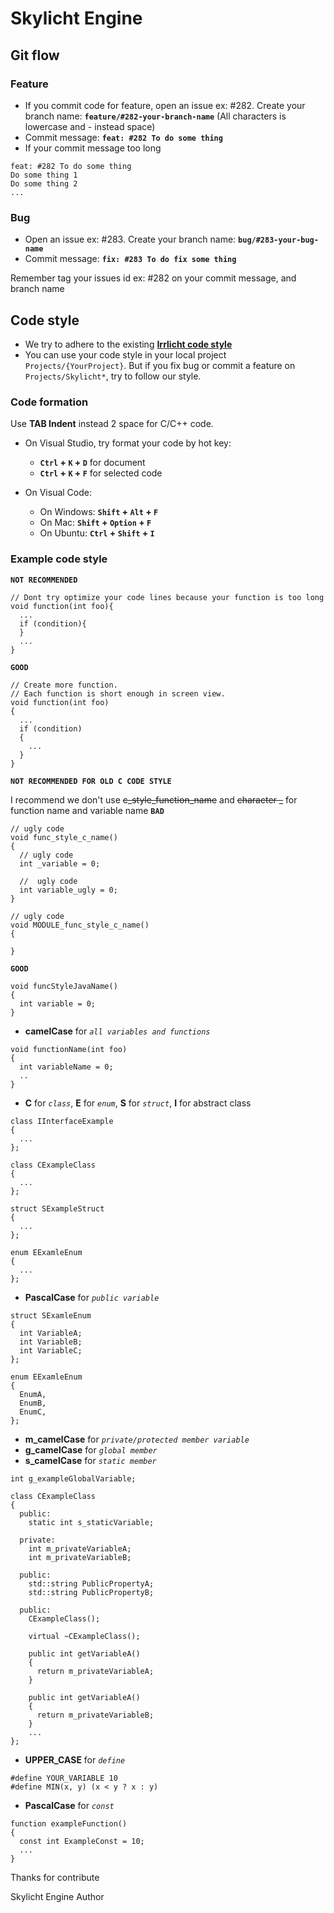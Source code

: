 # Skylicht Engine
## Git flow
### Feature
-   If you commit code for feature, open an issue ex: #282. Create your branch name: **`feature/#282-your-branch-name`** (All characters is lowercase and - instead space)
-   Commit message: **`feat: #282 To do some thing`**
-   If your commit message too long
```
feat: #282 To do some thing
Do some thing 1
Do some thing 2
...
```
### Bug
-   Open an issue ex: #283. Create your branch name: **`bug/#283-your-bug-name`**
-   Commit message: **`fix: #283 To do fix some thing`**

Remember tag your issues id ex: #282 on your commit message, and branch name
## Code style
-   We try to adhere to the existing [**Irrlicht code style**](http://irrlicht.sourceforge.net/?page_id=140)
-   You can use your code style in your local project `Projects/{YourProject}`. But if you fix bug or commit a feature on `Projects/Skylicht*`, try to follow our style.
### Code formation
Use **TAB Indent** instead 2 space for C/C++ code.

-   On Visual Studio, try format your code by hot key:
    -   **`Ctrl` + `K` + `D`** for document
    -   **`Ctrl` + `K` + `F`** for selected code

-   On Visual Code:
    -   On Windows: **`Shift` + `Alt` + `F`**
    -   On Mac: **`Shift` + `Option` + `F`**
    -   On Ubuntu: **`Ctrl` + `Shift` + `I`**
### Example code style
**`NOT RECOMMENDED`**
```
// Dont try optimize your code lines because your function is too long
void function(int foo){
  ...
  if (condition){
  }
  ...  
}
```
**`GOOD`**
```
// Create more function.
// Each function is short enough in screen view.
void function(int foo)
{
  ...
  if (condition)
  {
    ...
  }
}
```
**`NOT RECOMMENDED FOR OLD C CODE STYLE`**

I recommend we don't use ~~c_style_function_name~~ and ~~character _~~ for function name and variable name
**`BAD`**
```
// ugly code
void func_style_c_name()
{
  // ugly code
  int _variable = 0;
  
  //  ugly code
  int variable_ugly = 0;
}

// ugly code
void MODULE_func_style_c_name()
{
  
}
```
**`GOOD`**
```
void funcStyleJavaName()
{  
  int variable = 0;
}
```
-   **camelCase** for *`all variables and functions`*
```
void functionName(int foo)
{
  int variableName = 0;
  ..
}
```
-   **C** for *`class`*, **E** for *`enum`*, **S** for *`struct`*, **I** for abstract class
```
class IInterfaceExample
{
  ...
};

class CExampleClass
{
  ...
};

struct SExampleStruct
{
  ...
};

enum EExamleEnum
{
  ...
};
```
-   **PascalCase** for *`public variable`*
```
struct SExamleEnum
{
  int VariableA;
  int VariableB;
  int VariableC;
};

enum EExamleEnum
{
  EnumA,
  EnumB,
  EnumC,
};
```
-   **m_camelCase** for *`private/protected member variable`*
-   **g_camelCase** for *`global member`*
-   **s_camelCase** for *`static member`*
```
int g_exampleGlobalVariable;

class CExampleClass
{
  public:
    static int s_staticVariable;
    
  private:
    int m_privateVariableA;
    int m_privateVariableB;
	
  public:
    std::string PublicPropertyA;
    std::string PublicPropertyB;
	
  public:
    CExampleClass();
    
    virtual ~CExampleClass();
    
    public int getVariableA()
    {
      return m_privateVariableA;
    }
    
    public int getVariableA()
    {
      return m_privateVariableB;
    }
    ...
};
```
-   **UPPER_CASE** for *`define`*
```
#define YOUR_VARIABLE 10
#define MIN(x, y) (x < y ? x : y)
```
-   **PascalCase** for *`const`*
```
function exampleFunction()
{
  const int ExampleConst = 10;
  ...
}
```
Thanks for contribute

Skylicht Engine Author
